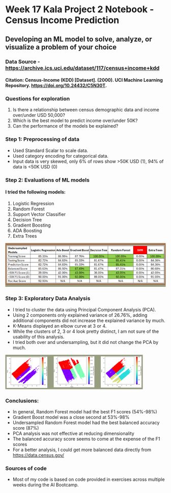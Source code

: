 # Week 17 Kala Project 2 Notebook - Census Income Prediction

## Developing an ML model to solve, analyze, or visualize a problem of your choice

### Data Source - https://archive.ics.uci.edu/dataset/117/census+income+kdd
#### Citation: Census-Income (KDD) [Dataset]. (2000). UCI Machine Learning Repository. https://doi.org/10.24432/C5N30T.

### Questions for exploration
1. Is there a relationship between census demographic data and income over/under USD 50,000?
1. Which is the best model to predict income over/under 50K?
1. Can the performance of the models be explained?

### Step 1: Preprocessing of data
* Used Standard Scalar to scale data.
* Used category encoding for categorical data.
* Input data is very skewed, only 6% of rows show >50K USD (1), 94% of data is <50K USD (0)

### Step 2: Evaluations of ML models
#### I tried the following models:
1. Logistic Regression
1. Random Forest
1. Support Vector Classifier
1. Decision Tree
1. Gradient Boosting
1. ADA Boosting
1. Extra Trees

![alt text](Model_Stats.png)

### Step 3: Exploratory Data Analysis
* I tried to cluster the data using Principal Component Analysis (PCA).
* Using 2 components only explained variance of 26.76%, adding additional components did not increase the explained variance by much.
* K-Means displayed an elbow curve at 3 or 4.
* While the clusters of 2, 3 or 4 look pretty distinct, I am not sure of the usability of this analysis.
* I tried both over and undersampling, but it did not change the PCA by much.

![alt text](PCA_Picture.png)

### Conclusions:
* In general, Random Forest model had the best F1 scores (54%-98%)
* Gradient Boost model was a close second at 53%-98%
* Undersampled Random Forest model had the best balanced accuracy score (87%)
* PCA analysis was not effective at reducing dimensionality
* The balanced accuracy score seems to come at the expense of the F1 scores
* For a better analysis, I could get more balanced data directly from https://data.census.gov/

### Sources of code
* Most of my code is based on code provided in exercises across multiple weeks during the AI Bootcamp.